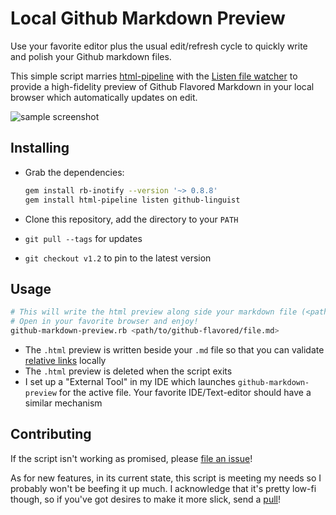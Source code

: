 # Local Github Markdown Preview

Use your favorite editor plus the usual edit/refresh cycle to quickly write and polish your Github markdown files.

This simple script marries [html-pipeline](https://github.com/jch/html-pipeline) with the [Listen file watcher](https://github.com/guard/listen) to provide a high-fidelity preview of Github Flavored Markdown in your local browser which automatically updates on edit.

![sample screenshot](screenshot.png "Local Github Markdown Preview output")

## Installing
* Grab the dependencies:

    ```bash
    gem install rb-inotify --version '~> 0.8.8'
    gem install html-pipeline listen github-linguist
    ```
* Clone this repository, add the directory to your `PATH`
* `git pull --tags` for updates
* `git checkout v1.2` to pin to the latest version

## Usage
```bash
# This will write the html preview along side your markdown file (<path/to/github-flavored/file.md.html>)
# Open in your favorite browser and enjoy!
github-markdown-preview.rb <path/to/github-flavored/file.md>
```
* The `.html` preview is written beside your `.md` file so that you can validate [relative links](https://github.com/blog/1395-relative-links-in-markup-files) locally
* The `.html` preview is deleted when the script exits
* I set up a "External Tool" in my IDE which launches `github-markdown-preview` for the active file.  Your favorite IDE/Text-editor should have a similar mechanism

## Contributing

If the script isn't working as promised, please [file an issue](https://github.com/dmarcotte/github-markdown-preview/issues)!

As for new features, in its current state, this script is meeting my needs so I probably won't be beefing it up much.  I acknowledge that it's pretty low-fi though, so if you've got desires to make it more slick, send a [pull](https://github.com/dmarcotte/github-markdown-preview/pulls)!
